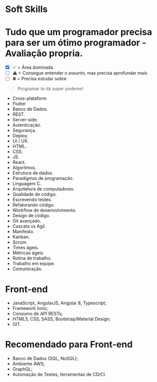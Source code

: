 # Soft Skills
# Tudo que um programador precisa para ser um ótimo programador - Avaliação propria.


- [X] ✅ = Área dominada
- [ ] ⚠ = Consegue entender o assunto, mas precisa aprofundar mais
- [ ] ❌ = Precisa estudar sobre

> Programar te dá super poderes!

- Cross-plataform
- Flutter
- Banco de Dados.
- REST.
- Server-side.
- Autenticação.
- Segurança.
- Deploy.
- UI / UX.
- HTML.
- CSS.
- JS.
- React.
- Algoritmos.
- Estrutura de dados.
- Paradigmas de programação.
- Linguagem C.
- Arquitetura de computadores.
- Qualidade de código.
- Escrevendo testes.
- Refatorando código.
- Workflow de desenvolvimento.
- Design de código.
- Git avançado.
- Cascata vs Agil.
- Manifesto.
- Kanban.
- Scrum.
- Times ágeis.
- Métricas ágeis.
- Rotina de trabalho.
- Trabalho em equipe.
- Comunicação.

# Front-end

- JavaScript, AngularJS, Angular 8, Typescript; 
- Framework Ionic; 
- Consumo de API RESTs; 
- HTML5, CSS, SASS, Bootstrap/Material Design; 
- GIT. 

# Recomendado para Front-end

- Banco de Dados (SQL, NoSQL); 
- Ambiente AWS; 
- GraphQL; 
- Automação de Testes, ferramentas de CD/CI.
